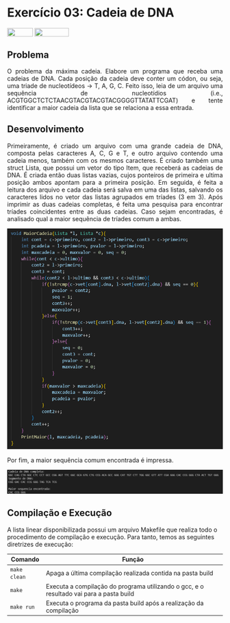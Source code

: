 
# Exercício 03: Cadeia de DNA

<div style="display: inline-block;">
<img align="center" height="20px" width="60px" src="https://img.shields.io/badge/C%2B%2B-00599C?style=for-the-badge&logo=c%2B%2B&logoColor=white"/> 
<img align="center" height="20px" width="80px" src="https://img.shields.io/badge/Made%20for-VSCode-1f425f.svg"/>
</div>

## Problema

<p align="justify">
O problema da máxima cadeia. Elabore um programa que receba uma cadeias de
DNA. Cada posição da cadeia deve conter um códon, ou seja, uma triade de nucleotídeos → T,
A, G, C. Feito isso, leia de um arquivo uma sequência de nucleotídios (i.e.,
ACGTGGCTCTCTAACGTACGTACGTACGGGGTTATATTCGAT) e tente identificar a
maior cadeia da lista que se relaciona a essa entrada.
</p>

## Desenvolvimento

<p align="justify">
Primeiramente, é criado um arquivo com uma grande cadeia de DNA, composta pelas caracteres A, C, G e T, e outro arquivo contendo uma cadeia menos, também com os mesmos caracteres. É criado também uma struct Lista, que possui um vetor do tipo Item, que receberá as cadeias de DNA.
É criada então duas listas vazias, cujos ponteiros de primeira e ultima posição ambos apontam para a primeira posição. Em seguida, é feita a leitura dos arquivo e cada cadeia será salva em uma das listas, salvando os caracteres lidos no vetor das listas agrupados em tríades (3 em 3).
Após imprimir as duas cadeias completas, é feita uma pesquisa para encontrar tríades coincidentes entre as duas cadeias. Caso sejam encontradas, é analisado qual a maior sequência de tríades comum a ambas.
</p>


<p align="center">
<img src="images/maiorcadeia.png"/> 
</p>


<p align="justify">
Por fim, a maior sequência comum encontrada é impressa.
</p>


<p align="center">
<img src="images/printcadeia.png"/> 
</p>


## Compilação e Execução

A lista linear disponibilizada possui um arquivo Makefile que realiza todo o procedimento de compilação e execução. Para tanto, temos as seguintes diretrizes de execução:


| Comando                |  Função                                                                                           |                     
| -----------------------| ------------------------------------------------------------------------------------------------- |
|  `make clean`          | Apaga a última compilação realizada contida na pasta build                                        |
|  `make`                | Executa a compilação do programa utilizando o gcc, e o resultado vai para a pasta build           |
|  `make run`            | Executa o programa da pasta build após a realização da compilação                                 |
